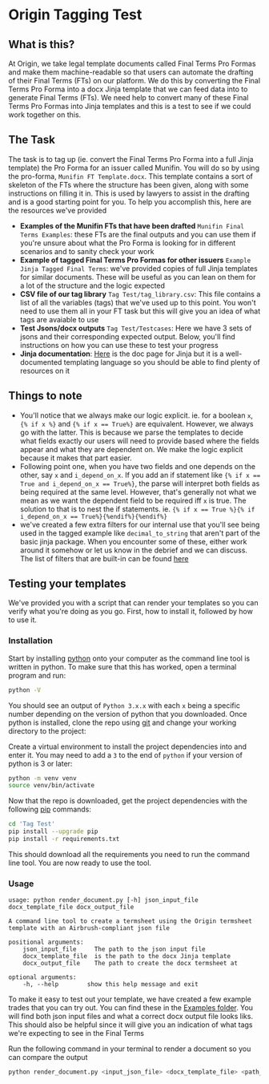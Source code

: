 # Origin Tagging Test

## What is this?
At Origin, we take legal template documents called Final Terms Pro Formas and make them machine-readable
so that users can automate the drafting of their Final Terms (FTs) on our platform. We do this by converting the Final Terms Pro Forma into a docx Jinja template that we can feed data into to generate Final Terms (FTs). We need help to convert many of these Final Terms Pro Formas into Jinja templates and this is a test to see if we could work together on this.


## The Task
The task is to tag up (ie. convert the Final Terms Pro Forma into a full Jinja template) the Pro Forma for an issuer called
Munifin. You will do so by using the pro-forma, `Munifin FT Template.docx`. This template contains a sort of
skeleton of the FTs where the structure has been given, along with some instructions on filling it in. This is used by lawyers
to assist in the drafting and is a good starting point for you. To help you accomplish this, here are the
resources we've provided
* **Examples of the Munifin FTs that have been drafted** `Munifin Final Terms Examples`: these FTs are the final outputs and you can use them if you're unsure about what the Pro Forma is looking for in different scenarios and to sanity check your work
* **Example of tagged Final Terms Pro Formas for other issuers** `Example Jinja Tagged Final Terms`: we've provided copies of full Jinja templates for similar documents. These will be useful as you can lean on them for a lot of the structure and the logic expected
* **CSV file of our tag library** `Tag Test/tag_library.csv`: This file contains a list of all the variables (tags) that we've used up to this point. You won't need to use them all in your FT task but this will give you an idea of what tags are avaiable to use
* **Test Jsons/docx outputs** `Tag Test/Testcases`: Here we have 3 sets of jsons and their corresponding expected output. Below, you'll find instructions on how you can use these to test your progress
* **Jinja documentation**: [Here](https://jinja.palletsprojects.com/en/3.1.x/templates/) is the doc page for Jinja but it is a well-documented templating language so you should be able to find plenty of resources on it

## Things to note
* You'll notice that we always make our logic explicit. ie. for a boolean `x`, `{% if x %}` and `{% if x == True%}`
are equivalent. However, we always go with the latter. This is because we parse the templates to decide what fields
exactly our users will need to provide based where the fields appear and what they are dependent on. We make the
logic explicit because it makes that part easier.
* Following point one, when you have two fields and one depends on the other, say `x` and `i_depend_on_x`. If you
add an if statement like `{% if x == True and i_depend_on_x == True%}`, the parse will interpret both fields as being
required at the same level. However, that's generally not what we mean as we want the dependent field to be required iff
`x` is true. The solution to that is to nest the if statements. ie. `{% if x == True %}{% if i_depend_on_x == True%}{%endif%}{%endif%}`
* we've created a few extra filters for our internal use that you'll see being used in the tagged example like
`decimal_to_string` that aren't part of the basic jinja package. When you encounter some of these,
either work around it somehow or let us know in the debrief and we can discuss. The
list of filters that are built-in can be found [here](https://www.webforefront.com/django/usebuiltinjinjafilters.html)

## Testing your templates
We've provided you with a script that can render your templates so you can verify what you're doing as you go.
First, how to install it, followed by how to use it.

### Installation

Start by installing [python](https://www.python.org/downloads/) onto your computer as the command line
tool is written in python. To make sure that this has worked, open a terminal program
and run:

```sh
python -V
```

You should see an output of `Python 3.x.x` with each `x` being a specific number depending on the version
of python that you downloaded. Once python is installed, clone the repo using [git](https://git-scm.com/)
and change your working directory to the project:

Create a virtual environment to install the project dependencies into and enter it. You may need to add a `3` to the end of `python` if your version of python is 3 or later:

```sh
python -m venv venv
source venv/bin/activate
```

Now that the repo is downloaded, get the project dependencies with the following
[pip](https://www.python.org/downloads/) commands:

```sh
cd 'Tag Test'
pip install --upgrade pip
pip install -r requirements.txt
```

This should download all the requirements you need to run the command line tool. You are now ready to use
the tool.

### Usage

```
usage: python render_document.py [-h] json_input_file docx_template_file docx_output_file

A command line tool to create a termsheet using the Origin termsheet template with an Airbrush-compliant json file

positional arguments:
    json_input_file     The path to the json input file
    docx_template_file  is the path to the docx Jinja template
    docx_output_file    The path to create the docx termsheet at

optional arguments:
    -h, --help        show this help message and exit
```

To make it easy to test out your template, we have created a few example trades that you can
try out. You can find these in the [Examples folder](<Tag Test/Testcases>). You will find
both json input files and what a correct docx output file looks liks. This should also be helpful
since it will give you an indication of what tags we're expecting to see in the Final Terms

Run the following command in your terminal to render a document so you can compare the output

```sh
python render_document.py <input_json_file> <docx_template_file> <path_to_output_file>
```
